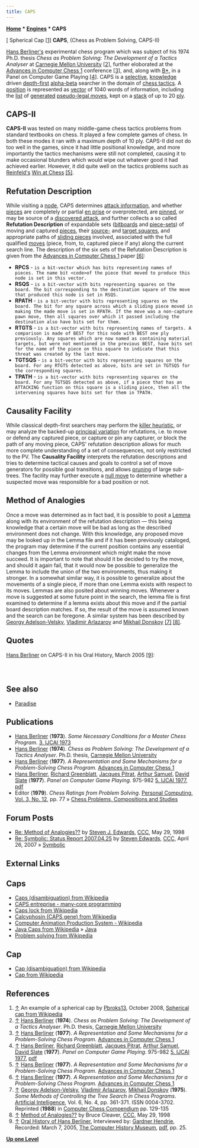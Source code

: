 ```yaml
---
title: CAPS
---
```

**[Home](Home "Home") * [Engines](Engines "Engines") * CAPS**

\[ Spherical Cap <a id="cite-note-1" href="#cite-ref-1">[1]</a>
**CAPS**, (Chess as Problem Solving, CAPS-II)

[Hans Berliner's](Hans_Berliner "Hans Berliner") experimental chess program which was subject of his 1974 Ph.D. thesis *Chess as Problem Solving: The Development of a Tactics Analyser* at [Carnegie Mellon University](Carnegie_Mellon_University "Carnegie Mellon University") <a id="cite-note-2" href="#cite-ref-2">[2]</a>, further eloborated at the [Advances in Computer Chess 1](Advances_in_Computer_Chess_1 "Advances in Computer Chess 1") conference <a id="cite-note-3" href="#cite-ref-3">[3]</a>, and, along with [B\*](B* "B*"), in a Panel on Computer Game Playing <a id="cite-note-4" href="#cite-ref-4">[4]</a>. CAPS is a [selective](Selectivity "Selectivity"), [knowledge](Knowledge "Knowledge") driven [depth-first](Depth-First "Depth-First") [alpha-beta](Alpha-Beta "Alpha-Beta") searcher in the domain of [chess tactics](Tactics "Tactics"). A [position](Chess_Position "Chess Position") is represented as [vector](Array "Array") of 1040 words of information, including the [list](Move_List "Move List") of [generated](Move_Generation "Move Generation") [pseudo-legal moves](Pseudo-Legal_Move "Pseudo-Legal Move"), kept on a [stack](Stack "Stack") of up to 20 [ply](Ply "Ply").

## CAPS-II

**CAPS-II** was tested on many middle-game chess tactics problems from standard textbooks on chess. It played a few complete games of chess. In both these modes it ran with a maximum depth of 10 ply. CAPS-II did not do too well in the games, since it had little positional knowledge, and more importantly the tactics mechanisms were still not completed, causing it to make occasional blunders which would wipe out whatever good it had achieved earlier. However, it did quite well on the tactics problems such as [Reinfeld's](https://en.wikipedia.org/wiki/Fred_Reinfeld) [Win at Chess](Win_at_Chess "Win at Chess") <a id="cite-note-5" href="#cite-ref-5">[5]</a>.

## Refutation Description

While visiting a [node](Node "Node"), CAPS determines [attack information](Attack_and_Defend_Maps "Attack and Defend Maps"), and whether [pieces](Pieces "Pieces") are completely or partial [en prise](En_prise "En prise") or overprotected, are [pinned](Pin "Pin"), or may be source of a [discovered attack](Discovered_Attack "Discovered Attack"), and further collects a so called **Refutation Description** of expandable sets ([bitboards](Bitboards "Bitboards") and [piece-sets](Piece-Sets "Piece-Sets")) of moving and captured [pieces](Pieces "Pieces"), their [source-](Origin_Square "Origin Square") and [target squares](Target_Square "Target Square"), and appropriate paths of [sliding pieces](Sliding_Pieces "Sliding Pieces") involved, associated with the full qualified [moves](Moves "Moves") (piece, from, to, captured piece if any) along the current search line. The description of the six sets of the Refutation Description is given from the [Advances in Computer Chess 1](Advances_in_Computer_Chess_1 "Advances in Computer Chess 1") paper <a id="cite-note-6" href="#cite-ref-6">[6]</a>:

- **RPCS** - `is a bit-vector which has bits representing names of pieces. The name bit <code>of the piece that moved to produce this node is set in this vector.`
- **RSQS** - `is a bit-vector with bits representing squares on the board. The bit corresponding to the destination square of the move that produced this node is set in RSQS.`
- **RPATH** - `is a bit-vector with bits representing squares on the board. The bit for any square across which a sliding piece moved in making the made move is set in RPATH. If the move was a non-capture pawn move, then all squares over which it passed including the destination also have bits set for them.`
- **RTGTS** - `is a bit-vector with bits representing names of targets. A comparison is made of BEST for this node with BEST one ply previously. Any squares which are now named as containing material targets, but were not mentioned in the previous BEST, have bits set for the name of the piece on this square to indicate that this threat was created by the last move.`
- **TGTSQS** - `is a bit-vector with bits representing squares on the board. For any RTGTS detected as above, bits are set in TGTSQS for the corresponding squares.`
- **TPATH** - `is a bit-vector with bits representing squares on the board. For any TGTSQS detected as above, if a piece that has an ATTACKING function on this square is a sliding piece, then all the intervening squares have bits set for them in TPATH.`

## Causality Facility

While classical depth-first searchers may perform the [killer heuristic](Killer_Heuristic "Killer Heuristic"), or may analyze the backed-up [principal variation](Principal_Variation "Principal Variation") for refutations, i.e. to move or defend any captured piece, or capture or pin any capturer, or block the path of any moving piece, CAPS' refutation description allows for much more complete understanding of a set of consequences, not only restricted to the PV. The **Causality Facility** interprets the refutation descriptions and tries to determine tactical causes and goals to control a set of move generators for possible goal transitions, and allows [pruning](Pruning "Pruning") of large sub-trees. The facility may further execute a [null move](Null_Move "Null Move") to determine whether a suspected move was responsible for a bad position or not.

## Method of Analogies

Once a move was determined as in fact bad, it is possible to posit a [Lemma](https://en.wikipedia.org/wiki/Lemma_%28mathematics%29) along with its environment of the refutation description — this being knowledge that a certain move will be bad as long as the described environment does not change. With this knowledge, any proposed move may be looked up in the Lemma file and if it has been previously cataloged, the program may determine if the current position contains any essential changes from the Lemma environment which might make the move succeed. It is important to note that should it be decided to try the move, and should it again fail, that it would now be possible to generalize the Lemma to include the union of the two environments, thus making it stronger. In a somewhat similar way, it is possible to generalize about the movements of a single piece, if more than one Lemma exists with respect to its moves. Lemmas are also posited about winning moves. Whenever a move is suggested at some future point in the search, the lemma file is first examined to determine if a lemma exists about this move and if the partial board description matches. If so, the result of the move is assumed known and the search can be foregone. A similar system has been described by [Georgy Adelson-Velsky](Georgy_Adelson-Velsky "Georgy Adelson-Velsky"), [Vladimir Arlazarov](Vladimir_Arlazarov "Vladimir Arlazarov") and [Mikhail Donskoy](Mikhail_Donskoy "Mikhail Donskoy") <a id="cite-note-7" href="#cite-ref-7">[7]</a> <a id="cite-note-8" href="#cite-ref-8">[8]</a>.

## Quotes

[Hans Berliner](Hans_Berliner "Hans Berliner") on CAPS-II in his Oral History, March 2005 <a id="cite-note-9" href="#cite-ref-9">[9]</a>:

```C++And here we are in 1970 and the [Northwestern](Northwestern_University "Northwestern University") people have just made a big splash and everybody realized that they were very, very good and that they were not the kind to rest on their laurels, they kept finding things to improve. Now I was at [Carnegie-Mellon](Carnegie_Mellon_University "Carnegie Mellon University") where I had been admitted at the age of 40, not because of any academic credentials but because I knew how to do chess and I’d already written a computer program and they had hopes that I could push this state of the art doing computer chess, which I tried to do. But my program was not in the style of these modern programs, it was a program based on conceptual things and it was a very - a lot of effort was devoted to structure; in other words every position had a lot of structure and there were programs that delineated the structure ... 

```

```C++There was one thing in this dissertation that I’m proud of and that was something that I called ‘the causality facility’ and - this is a dead end though I have to say that ahead of time, it was a dead end but it was a nice one - and the idea was that when, lets say, a human being makes a certain move and then a rook comes down to the back rank and says ‘checkmate’ the human being says ‘oh I gotta do something about that, I can’t make a move over here and he’s gonna give me checkmate.’ And I was once having a conversation with [Minsky](Marvin_Minsky "Marvin Minsky") and he said you know ‘how do humans do this and why don’t machines do this?’ 

```

```C++So I started thinking about that and when I did my dissertation I had descriptions - as I said I had a lot of structure - and I dragged descriptions back as one backed up from some terminal node and you backed the value not only do you back the value up, you’re backing up a description and the description said which pieces moved where and - and some other information. So in other words at some point you would arrive at the point where you say ‘oh, this last move must have been a mistake because I got checkmated’ and then you look at this description and see what the opponent did and say ‘oh probably I will lose again the same way unless I do something about that description’ which meant you either had to capture the piece that’s doing the moving or you had to block it or guard the square on which it landed or something like that. And that’s what my program was able to do, and it did so me very nice clever things where something was being threatened and it figured out the only way to block it without trying everything, by just reasoning about what the characteristics of a move would have to be in order to prevent this, so it was doing - it was good Ph.D. work but it didn’t fit into the main scheme <laughing>. Well I think as a knowledge exercise it was good. 

```

## See also

- [Paradise](Paradise "Paradise")

## Publications

- [Hans Berliner](Hans_Berliner "Hans Berliner") (**1973**). *Some Necessary Conditions for a Master Chess Program.* [3. IJCAI 1973](http://dblp.uni-trier.de/db/conf/ijcai/ijcai73.html)
- [Hans Berliner](Hans_Berliner "Hans Berliner") (**1974**). *Chess as Problem Solving: The Development of a Tactics Analyser*. Ph.D. thesis, [Carnegie Mellon University](Carnegie_Mellon_University "Carnegie Mellon University")
- [Hans Berliner](Hans_Berliner "Hans Berliner") (**1977**). *A Representation and Some Mechanisms for a Problem-Solving Chess Program.* [Advances in Computer Chess 1](Advances_in_Computer_Chess_1 "Advances in Computer Chess 1")
- [Hans Berliner](Hans_Berliner "Hans Berliner"), [Richard Greenblatt](Richard_Greenblatt "Richard Greenblatt"), [Jacques Pitrat](Jacques_Pitrat "Jacques Pitrat"), [Arthur Samuel](Arthur_Samuel "Arthur Samuel"), [David Slate](David_Slate "David Slate") (**1977**). *Panel on Computer Game Playing*. 975-982 [5. IJCAI 1977](http://www.sigmod.org/dblp/db/conf/ijcai/ijcai77.html#BerlinerGPSS77), [pdf](http://ijcai.org/Past%20Proceedings/IJCAI-77-VOL2/PDF/087.pdf)
- Editor (**1979**). *Chess Ratings from Problem Solving*. [Personal Computing, Vol. 3, No. 12](Personal_Computing#3_12 "Personal Computing"), pp. 77 » [Chess Problems, Compositions and Studies](Chess_Problems,_Compositions_and_Studies "Chess Problems, Compositions and Studies")

## Forum Posts

- [Re: Method of Analogies??](https://www.stmintz.com/ccc/index.php?id=19484) by [Steven J. Edwards](Steven_Edwards "Steven Edwards"), [CCC](CCC "CCC"), May 29, 1998
- [Re: Symbolic: Status Report 2007.04.25](http://www.talkchess.com/forum/viewtopic.php?topic_view=threads&p=114428&t=13382) by [Steven Edwards](Steven_Edwards "Steven Edwards"), [CCC](CCC "CCC"), April 26, 2007 » [Symbolic](Symbolic "Symbolic")

## External Links

## Caps

- [Caps (disambiguation) from Wikipedia](https://en.wikipedia.org/wiki/Caps)
- [CAPS entreprise - many-core programming](http://www.caps-entreprise.com/)
- [Caps lock from Wikipedia](https://en.wikipedia.org/wiki/Caps_lock)
- [Calcyphosin (CAPS gene) from Wikipedia](https://en.wikipedia.org/wiki/Calcyphosin)
- [Computer Animation Production System - Wikipedia](https://en.wikipedia.org/wiki/Computer_Animation_Production_System)
- [Java Caps from Wikipedia](https://en.wikipedia.org/wiki/Java_Caps) » [Java](Java "Java")
- [Problem solving from Wikipedia](https://en.wikipedia.org/wiki/Problem_solving)

## Cap

- [Cap (disambiguation) from Wikipedia](https://en.wikipedia.org/wiki/Cap_%28disambiguation%29)
- [Cap from Wikipedia](https://en.wikipedia.org/wiki/Cap)

## References

1. <a id="cite-ref-1" href="#cite-note-1">↑</a> An example of a spherical cap by [Pbroks13](https://commons.wikimedia.org/wiki/User:Pbroks13), October 2008, [Spherical cap from Wikipedia](https://en.wikipedia.org/wiki/Spherical_cap)
1. <a id="cite-ref-2" href="#cite-note-2">↑</a> [Hans Berliner](Hans_Berliner "Hans Berliner") (**1974**). *Chess as Problem Solving: The Development of a Tactics Analyser*. Ph.D. thesis, [Carnegie Mellon University](Carnegie_Mellon_University "Carnegie Mellon University")
1. <a id="cite-ref-3" href="#cite-note-3">↑</a> [Hans Berliner](Hans_Berliner "Hans Berliner") (**1977**). *A Representation and Some Mechanisms for a Problem-Solving Chess Program.* [Advances in Computer Chess 1](Advances_in_Computer_Chess_1 "Advances in Computer Chess 1")
1. <a id="cite-ref-4" href="#cite-note-4">↑</a> [Hans Berliner](Hans_Berliner "Hans Berliner"), [Richard Greenblatt](Richard_Greenblatt "Richard Greenblatt"), [Jacques Pitrat](Jacques_Pitrat "Jacques Pitrat"), [Arthur Samuel](Arthur_Samuel "Arthur Samuel"), [David Slate](David_Slate "David Slate") (**1977**). *Panel on Computer Game Playing*. 975-982 [5. IJCAI 1977](http://www.sigmod.org/dblp/db/conf/ijcai/ijcai77.html#BerlinerGPSS77), [pdf](http://ijcai.org/Past%20Proceedings/IJCAI-77-VOL2/PDF/087.pdf)
1. <a id="cite-ref-5" href="#cite-note-5">↑</a> [Hans Berliner](Hans_Berliner "Hans Berliner") (**1977**). *A Representation and Some Mechanisms for a Problem-Solving Chess Program.* [Advances in Computer Chess 1](Advances_in_Computer_Chess_1 "Advances in Computer Chess 1")
1. <a id="cite-ref-6" href="#cite-note-6">↑</a> [Hans Berliner](Hans_Berliner "Hans Berliner") (**1977**). *A Representation and Some Mechanisms for a Problem-Solving Chess Program.* [Advances in Computer Chess 1](Advances_in_Computer_Chess_1 "Advances in Computer Chess 1")
1. <a id="cite-ref-7" href="#cite-note-7">↑</a> [Georgy Adelson-Velsky](Georgy_Adelson-Velsky "Georgy Adelson-Velsky"), [Vladimir Arlazarov](Vladimir_Arlazarov "Vladimir Arlazarov"), [Mikhail Donskoy](Mikhail_Donskoy "Mikhail Donskoy") (**1975**). *Some Methods of Controlling the Tree Search in Chess Programs*. [Artificial Intelligence](https://en.wikipedia.org/wiki/Artificial_Intelligence_%28journal%29), Vol. 6, No. 4, pp. 361-371. ISSN 0004-3702. Reprinted (**1988**) in [Computer Chess Compendium](Computer_Chess_Compendium "Computer Chess Compendium") pp. 129-135
1. <a id="cite-ref-8" href="#cite-note-8">↑</a> [Method of Analogies??](https://www.stmintz.com/ccc/index.php?id=19469) by Bruce Cleaver, [CCC](CCC "CCC"), May 29, 1998
1. <a id="cite-ref-9" href="#cite-note-9">↑</a> [Oral History of Hans Berliner](http://www.computerhistory.org/chess/related_materials/oral-history/hans_berliner.oral_history.2005.102630824/index.php?iid=orl-43343bb768f00), Interviewed by: [Gardner Hendrie](http://www.computerhistory.org/trustee/gardner-hendrie), Recorded: March 7, 2005, [The Computer History Museum](The_Computer_History_Museum "The Computer History Museum"), [pdf](http://archive.computerhistory.org/projects/chess/related_materials/oral-history/hans_berliner.oral_history.2005.102630824/berliner.oral_history_transcript.2005.103630824.pdf), pp. 25.

**[Up one Level](Engines "Engines")**

